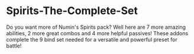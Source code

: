 # Spirits-The-Complete-Set
Do you want more of Numin's Spirits pack? Well here are 7 more amazing abilities, 2 more great combos and 4 more helpful passives! These addons complete the 9 bind set needed for a versatile and powerful preset for battle!



